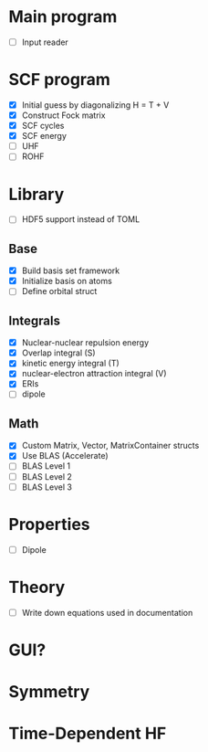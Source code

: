 # Main program

- [ ] Input reader

# SCF program

- [x] Initial guess by diagonalizing H = T + V
- [x] Construct Fock matrix 
- [x] SCF cycles
- [x] SCF energy
- [ ] UHF
- [ ] ROHF

# Library
- [ ] HDF5 support instead of TOML

## Base
- [x] Build basis set framework
- [x] Initialize basis on atoms
- [ ] Define orbital struct

## Integrals
- [x] Nuclear-nuclear repulsion energy
- [x] Overlap integral (S)
- [x] kinetic energy integral (T)
- [x] nuclear-electron attraction integral (V)
- [x] ERIs
- [ ] dipole

## Math
- [x] Custom Matrix, Vector, MatrixContainer structs
- [x] Use BLAS (Accelerate)
- [ ] BLAS Level 1
- [ ] BLAS Level 2
- [ ] BLAS Level 3

# Properties
- [ ] Dipole

# Theory
- [ ] Write down equations used in documentation

# GUI?

# Symmetry

# Time-Dependent HF